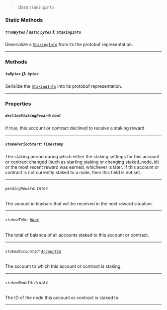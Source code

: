 > class `StakingInfo`

### Static Methods

##### `fromBytes` ( `data`: `bytes` ): `StakingInfo`

Deserialize a [`StakingInfo`](#) from its the protobuf representation.

---

### Methods

##### `toBytes` (): `bytes`

Serialize the [`StakingInfo`](#) into its protobuf representation.

---

### Properties

##### `declineStakingReward`: `bool`

If true, this account or contract declined to receive a staking reward.

---

##### `stakePeriodStart`: `Timestamp`

The staking period during which either the staking settings for this account or contract changed (such as starting
staking or changing staked\_node\_id) or the most recent reward was earned, whichever is later. If this account or contract
is not currently staked to a node, then this field is not set.

---

###### `pendingReward`: `Int64`

The amount in tinybars that will be received in the next reward situation.

---

###### `stakedToMe`: [`Hbar`](reference/Hbar.md)

The total of balance of all accounts staked to this account or contract.

---

###### `stakedAccountId`: [`AccountId`](reference/cryptocurrency/AccountId.md)

The account to which this account or contract is staking.

---

###### `stakedNodeId`: `Uint64`

The ID of the node this account or contract is staked to.

---
